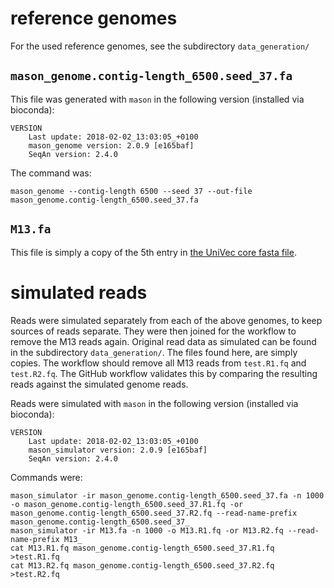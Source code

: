 # reference genomes

For the used reference genomes, see the subdirectory `data_generation/`

## `mason_genome.contig-length_6500.seed_37.fa`

This file was generated with `mason` in the following version (installed via bioconda):

    VERSION
        Last update: 2018-02-02_13:03:05_+0100
        mason_genome version: 2.0.9 [e165baf]
        SeqAn version: 2.4.0

The command was:

    mason_genome --contig-length 6500 --seed 37 --out-file mason_genome.contig-length_6500.seed_37.fa

## `M13.fa`

This file is simply a copy of the 5th entry in
[the UniVec core fasta file](https://ftp.ncbi.nlm.nih.gov/pub/UniVec/UniVec_Core).

# simulated reads

Reads were simulated separately from each of the above genomes, to keep sources of reads separate. 
They were then joined for the workflow to remove the M13 reads again.
Original read data as simulated can be found in the subdirectory `data_generation/`.
The files found here, are simply copies.
The workflow should remove all M13 reads from `test.R1.fq` and `test.R2.fq`.
The GitHub workflow validates this by comparing the resulting reads against the simulated genome reads.

Reads were simulated with `mason` in the following version (installed via bioconda):

    VERSION
        Last update: 2018-02-02_13:03:05_+0100
        mason_simulator version: 2.0.9 [e165baf]
        SeqAn version: 2.4.0 

Commands were:

    mason_simulator -ir mason_genome.contig-length_6500.seed_37.fa -n 1000 -o mason_genome.contig-length_6500.seed_37.R1.fq -or mason_genome.contig-length_6500.seed_37.R2.fq --read-name-prefix mason_genome.contig-length_6500.seed_37_
    mason_simulator -ir M13.fa -n 1000 -o M13.R1.fq -or M13.R2.fq --read-name-prefix M13_
    cat M13.R1.fq mason_genome.contig-length_6500.seed_37.R1.fq >test.R1.fq
    cat M13.R2.fq mason_genome.contig-length_6500.seed_37.R2.fq >test.R2.fq

